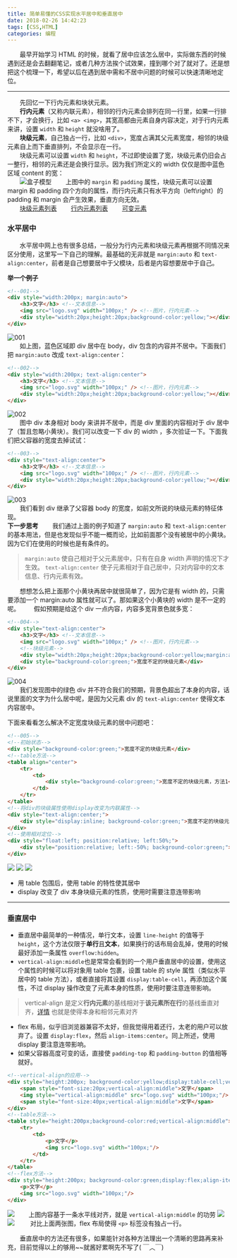 ```yaml
---
title: 简单易懂的CSS实现水平居中和垂直居中
date: 2018-02-26 14:42:23
tags: [CSS,HTML]
categories: 编程
---
```

　　最早开始学习 HTML 的时候，就看了居中应该怎么居中，实际做东西的时候遇到还是会去翻翻笔记，或者几种方法挨个试效果，撞到哪个对了就对了。还是想把这个梳理一下，希望以后在遇到居中需和不居中问题的时候可以快速清晰地定位。<!--more-->

---
　　先回忆一下行内元素和块状元素。  
　　**行内元素**（又称内联元素），相邻的行内元素会排列在同一行里，如果一行排不下，才会换行，比如 `<a> <img>`，其宽高都由元素自身内容决定，对于行内元素来讲，设置 `width` 和 `height` 就没啥用了。  
　　**块级元素**，自己独占一行，比如 `<div>`，宽度占满其父元素宽度，相邻的块级元素自上而下垂直排列，不会显示在一行。  
　　块级元素可以设置 `width` 和 `height`，不过即使设置了宽，块级元素仍旧会占一整行，相邻的元素还是会换行显示。因为我们所定义的 width 仅仅是图中蓝色区域 content 的宽：  
　　![盒子模型](https://flower-1254284353.cos.ap-chengdu.myqcloud.com/blog%2F2021-01-13-144900.jpg)
　　上图中的 `margin` 和 `padding` 属性，块级元素可以设置 margin 和 padding 四个方向的属性，而行内元素只有水平方向（left\right）的 padding 和 margin 会产生效果，垂直方向无效。  
　　[块级元素列表](https://flower-1254284353.cos.ap-chengdu.myqcloud.com/blog%2F2021-01-13-145636.jpg)
　　[行内元素列表](https://flower-1254284353.cos.ap-chengdu.myqcloud.com/blog%2F2021-01-13-145653.jpg)
　　[可变元素](https://flower-1254284353.cos.ap-chengdu.myqcloud.com/blog%2F2021-01-13-145707.jpg)
### 水平居中
　　水平居中网上也有很多总结，一般分为行内元素和块级元素再根据不同情况来区分使用，这里写一下自己的理解。最基础的无非就是 `margin:auto` 和 `text-align:center`，前者是自己想要居中于父模块，后者是内容想要居中于自己。

**举一个例子**
```html
<!--001-->
<div style="width:200px; margin:auto">
	<h3>文字</h3> <!--文本信息-->
	<img src="logo.svg" width="100px;" /> <!--图片，行内元素-->
	<div style="width:20px;height:20px;background-color:yellow;"></div> <!--块级元素-->
</div>
```
![001](https://flower-1254284353.cos.ap-chengdu.myqcloud.com/blog%2F2021-01-13-144901.jpg)  
　　如上图，蓝色区域即 div 居中在 body，div 包含的内容并不居中。下面我们把 `margin:auto` 改成 `text-align:center`：
```html
<!--002-->
<div style="width:200px; text-align:center">
	<h3>文字</h3> <!--文本信息-->
	<img src="logo.svg" width="100px;" /> <!--图片，行内元素-->
	<div style="width:20px;height:20px;background-color:yellow;"></div> <!--块级元素-->
</div>
```
![002](https://flower-1254284353.cos.ap-chengdu.myqcloud.com/blog%2F2021-01-13-144902.jpg)  
　　图中 div 本身相对 body 来讲并不居中，而是 div 里面的内容相对于 div 居中了（暂且忽略小黄块）。我们可以改变一下 div 的 width ，多次验证一下。下面我们把父容器的宽度去掉试试：
```html
<!--003-->
<div style="text-align:center">
	<h3>文字</h3> <!--文本信息-->
	<img src="logo.svg" width="100px;" /> <!--图片，行内元素-->
	<div style="width:20px;height:20px;background-color:yellow;"></div> <!--块级元素-->
</div>
```
![003](https://flower-1254284353.cos.ap-chengdu.myqcloud.com/blog%2F2021-01-13-144904.jpg)  
　　我们看到 div 继承了父容器 body 的宽度，如前文所说的块级元素的特征体现。  
**下一步思考**
　　我们通过上面的例子知道了 `margin:auto` 和 `text-align:center` 的基本用法，但是也发现似乎不能一概而论，比如前面那个没有被居中的小黄块。因为它们在使用的时候也是有条件的。
>`margin:auto` 使自己相对于父元素居中，只有在自身 width 声明的情况下才生效。
`text-align:center` 使子元素相对于自己居中，只对内容中的文本信息、行内元素有效。

　　想想怎么把上面那个小黄块再居中就很简单了，因为它是有 width 的，只需要添加一个 margin:auto 属性就可以了。那如果这个小黄块的 width 是不一定的呢。
　　假如预期是给这个 div 一点内容，内容多宽背景色就多宽：
```html
<!--004-->
<div style="text-align:center">
	<h3>文字</h3> <!--文本信息-->
	<img src="logo.svg" width="100px;" /> <!--图片，行内元素-->
	<!--块级元素-->
	<div style="width:20px;height:20px;background-color:yellow;margin:auto"></div>
	<div style="background-color:green;">宽度不定的块级元素</div>
</div>
```
![004](https://flower-1254284353.cos.ap-chengdu.myqcloud.com/blog%2F2021-01-13-144905.jpg)  
　　我们发现图中的绿色 div 并不符合我们的预期，背景色超出了本身的内容，话说里面的文字为什么居中呢，是因为父元素 div 的 `text-align:center` 使得文本内容居中。

下面来看看怎么解决不定宽度块级元素的居中问题吧：
```html
<!--005-->
<!--初始状态-->
<div style="background-color:green;">宽度不定的块级元素</div>
<!--table方法-->
<table align="center">
    <tr>
        <td>
            <div style="background-color:green;">宽度不定的块级元素，方法1</div>
        </td>
    </tr>
</table>
<!--将div的块级属性使用display改变为内联属性-->
<div style="text-align:center;">
    <div style="display:inline; background-color:green;">宽度不定的块级元素，方法2</div>
</div>
<!--使用相对定位-->
<div style="float:left; position:relative; left:50%;">
    <div style="position:relative; left:-50%; background-color:green;">宽度不定的块级元素，方法3</div>
</div>
```
![](https://flower-1254284353.cos.ap-chengdu.myqcloud.com/blog%2F2021-01-13-144906.jpg)
![](https://flower-1254284353.cos.ap-chengdu.myqcloud.com/blog%2F2021-01-13-144907.jpg)
![](https://flower-1254284353.cos.ap-chengdu.myqcloud.com/blog%2F2021-01-13-144908.jpg)

+ 用 table 包围后，使用 table 的特性使其居中
+ display 改变了 div 本身块级元素的性质，使用时需要注意连带影响

---
### 垂直居中
+ 垂直居中最简单的一种情况，单行文本，设置 `line-height` 的值等于 `height`，这个方法仅限于**单行**且**文本**，如果换行的话布局会乱掉，使用的时候最好添加一条属性 `overflow:hidden`。
+ `vertical-align:middle`也是常常会看到的一个用户垂直居中的设置，使用这个属性的时候可以将对象用 table 包裹，设置 table 的 style 属性（类似水平居中的 table 方法），或者直接将其设置 `display:table-cell`，再添加这个属性，不过 display 操作改变了元素本身的性质，使用时要注意连带影响。
 >vertical-align 是定义**行内元素**的基线相对于**该元素所在行**的基线垂直对齐，[详情](https://www.w3school.com.cn/cssref/pr_pos_vertical-align.asp)
也就是使得本身和相邻元素对齐
+ flex 布局，似乎旧浏览器兼容不太好，但我觉得用着还行，太老的用户可以放弃了。设置 `display:flex`，然后 `align-items:center`。同上所述，使用 display 要注意连带影响。
+ 如果父容器高度可变的话，直接使 `padding-top` 和 `padding-button` 的值相等就好。
```html
<!--vertical-align的应用-->
<div style="height:200px; background-color:yellow;display:table-cell;vertical-align:middle">
	<span style="font-size:20px;vertical-align:middle">文字</span>
	<img style="vertical-align:middle" src="logo.svg" width="100px;"/>
	<span style="font-size:40px;vertical-align:middle">文字</span>
</div>
<!--table方法-->
<table style="height:200px;background-color:red;vertical-align:middle">
    <tr>
        <td>
        	<p>文字</p>
        	<img src="logo.svg" width="100px;"/>
        </td>
    </tr>
</table>
<!--flex方法-->
<div style="height:200px; background-color:green;display:flex;align-items:center">
	<p>文字</p>
	<img src="logo.svg" width="100px;"/>
</div>
```
![](https://flower-1254284353.cos.ap-chengdu.myqcloud.com/blog%2F2021-01-13-144909.jpg)
　　上图内容基于一条水平线对齐，就是 `vertical-align:middle` 的功劳
![](https://flower-1254284353.cos.ap-chengdu.myqcloud.com/blog%2F2021-01-13-144910.jpg)
![](https://flower-1254284353.cos.ap-chengdu.myqcloud.com/blog%2F2021-01-13-144911.jpg)
　　	对比上面两张图，flex 布局使得 `<p>` 标签没有独占一行。

　　垂直居中的方法还有很多，如果能针对各种方法理出一个清晰的思路再来补充，目前觉得以上的够用~~就酱好累啊先不写了( ￣︿￣)